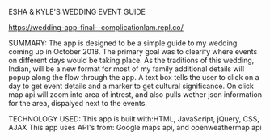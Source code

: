 ESHA & KYLE'S WEDDING EVENT GUIDE

https://wedding-app-final--complicationlam.repl.co/



SUMMARY:
The app is designed to be a simple guide to my wedding coming up in October 2018. The primary goal was to clearify where events on different days would be taking place. As the traditions of this wedding, Indian, will be a new format for most of my family additional details will popup along the flow through the app. A text box tells the user to click on a day to get event details and a marker to get cultural significance. On click map api will zoom into area of intrest, and also pulls  wether json information for the area, dispalyed next to the events.


TECHNOLOGY USED:
This app is built with:HTML, JavaScript, jQuery, CSS, AJAX
This app uses API's from: Google maps api, and openweathermap api
